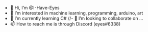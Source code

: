 - 👋 Hi, I’m @I-Have-Eyes
- 👀 I’m interested in machine learning, programming, arduino, art
- 🌱 I’m currently learning C#
//- 💞️ I’m looking to collaborate on ...
- 📫 How to reach me is through Discord (eyes#6338)

<!---
I-Have-Eyes/I-Have-Eyes is a ✨ special ✨ repository because its `README.md` (this file) appears on your GitHub profile.
You can click the Preview link to take a look at your changes.
--->
